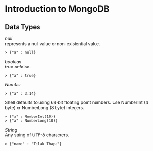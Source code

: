 # Introduction to MongoDB

## Data Types
_null_ <br />
represents a null value or non-existential value.

	> {"a" : null}
_boolean_ <br />
true or false.

	> {"a" : true}

_Number_ <br />

	> {"a" : 3.14}
Shell defaults to using 64-bit floating point numbers.
Use NumberInt (4 byte) or NumberLong (8 byte) integers.

	> {"a" : NumberInt(10)}
	> {"a" : NumberLong(10)}

_String_ <br />
Any string of UTF-8 characters.

	> {"name" : "Tilak Thapa"}


